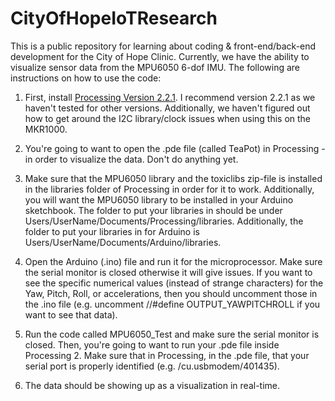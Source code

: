 # CityOfHopeIoTResearch
This is a public repository for learning about coding &amp; front-end/back-end development for the City of Hope Clinic. Currently, we have the ability to visualize sensor data from the MPU6050 6-dof IMU. The following are instructions on how to use the code:

1) First, install [Processing Version 2.2.1]("https://processing.org/download/"). I recommend version 2.2.1 as we haven't tested for other versions. Additionally, we haven't figured out how to get around the I2C library/clock issues when using this on the MKR1000.

2) You're going to want to open the .pde file (called TeaPot) in Processing - in order to visualize the data. Don't do anything yet. 

3) Make sure that the MPU6050 library and the toxiclibs zip-file is installed in the libraries folder of Processing in order for it to work. Additionally, you will want the MPU6050 library to be installed in your Arduino sketchbook. The folder to put your libraries in should be under Users/UserName/Documents/Processing/libraries. Additionally, the folder to put your libraries in for Arduino is  Users/UserName/Documents/Arduino/libraries.

4) Open the Arduino (.ino) file and run it for the microprocessor. Make sure the serial monitor is closed otherwise it will give issues. If you want to see the specific numerical values (instead of strange characters) for the Yaw, Pitch, Roll, or accelerations, then you should uncomment those in the .ino file (e.g. uncomment //#define OUTPUT_YAWPITCHROLL if you want to see that data). 

5) Run the code called MPU6050_Test and make sure the serial monitor is closed. Then, you're going to want to run your .pde file inside Processing 2. Make sure that in Processing, in the .pde file, that your serial port is properly identified (e.g. /cu.usbmodem/401435). 

6) The data should be showing up as a visualization in real-time. 

